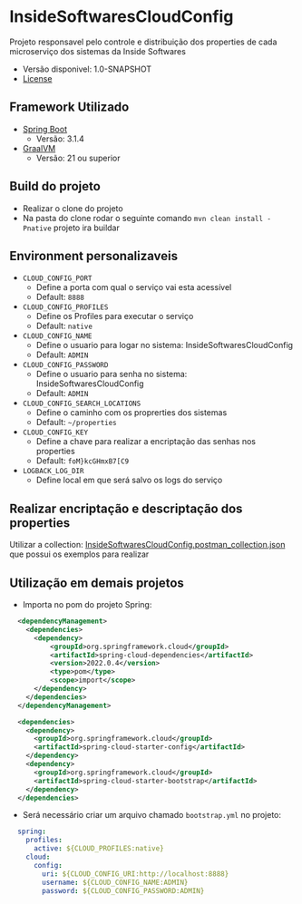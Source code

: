 # InsideSoftwaresCloudConfig

Projeto responsavel pelo controle e distribuição dos properties de cada microserviço dos sistemas da Inside Softwares
* Versão disponivel: 1.0-SNAPSHOT
* [License](LICENSE.MD)

## Framework Utilizado

* [Spring Boot](https://spring.io/projects/spring-boot)
  * Versão: 3.1.4
* [GraalVM](https://www.graalvm.org/)
  * Versão: 21 ou superior

## Build do projeto

  * Realizar o clone do projeto
  * Na pasta do clone rodar o seguinte comando ``` mvn clean install -Pnative ``` projeto ira buildar

## Environment personalizaveis

  * `CLOUD_CONFIG_PORT`
    * Define a porta com qual o serviço vai esta acessível
    * Default: `8888`
  * `CLOUD_CONFIG_PROFILES`
    * Define os Profiles para executar o serviço
    * Default: `native`
  * `CLOUD_CONFIG_NAME`
    * Define o usuario para logar no sistema: InsideSoftwaresCloudConfig
    * Default: `ADMIN`
  * `CLOUD_CONFIG_PASSWORD`
    * Define o usuario para senha no sistema: InsideSoftwaresCloudConfig
    * Default: `ADMIN`
  * `CLOUD_CONFIG_SEARCH_LOCATIONS`
    * Define o caminho com os proprerties dos sistemas
    * Default: `~/properties`
  * `CLOUD_CONFIG_KEY`
    * Define a chave para realizar a encriptação das senhas nos properties
    * Default: `foM}kcGHmxB7[C9`
* `LOGBACK_LOG_DIR`
  * Define local em que será salvo os logs do serviço

## Realizar encriptação e descriptação dos properties

  Utilizar a collection: [InsideSoftwaresCloudConfig.postman_collection.json](etc%2Fpostman%2FInsideSoftwaresCloudConfig.postman_collection.json)
  que possui os exemplos para realizar

## Utilização em demais projetos

  * Importa no pom do projeto Spring:
  ```xml
    <dependencyManagement>
      <dependencies>
        <dependency>
            <groupId>org.springframework.cloud</groupId>
            <artifactId>spring-cloud-dependencies</artifactId>
            <version>2022.0.4</version>
            <type>pom</type>
            <scope>import</scope>
        </dependency>
      </dependencies>
    </dependencyManagement>
  ```
  ```xml
    <dependencies>
      <dependency>
        <groupId>org.springframework.cloud</groupId>
        <artifactId>spring-cloud-starter-config</artifactId>
      </dependency>
      <dependency>
        <groupId>org.springframework.cloud</groupId>
        <artifactId>spring-cloud-starter-bootstrap</artifactId>
      </dependency>
    </dependencies>
  ```
  * Será necessário criar um arquivo chamado ```bootstrap.yml``` no projeto:
  ```yml
    spring:
      profiles:
        active: ${CLOUD_PROFILES:native}
      cloud:
        config:
          uri: ${CLOUD_CONFIG_URI:http://localhost:8888}
          username: ${CLOUD_CONFIG_NAME:ADMIN}
          password: ${CLOUD_CONFIG_PASSWORD:ADMIN}
  ```
